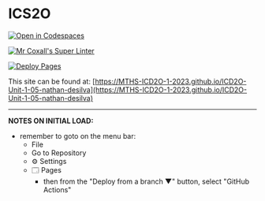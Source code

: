 # ICS2O

[![Open in Codespaces](https://classroom.github.com/assets/launch-codespace-7f7980b617ed060a017424585567c406b6ee15c891e84e1186181d67ecf80aa0.svg)](https://classroom.github.com/open-in-codespaces?assignment_repo_id=13992601)

[![Mr Coxall's Super Linter](https://github.com/MTHS-ICD2O-1-2023/ICD2O-Unit-1-05-nathan-desilva/workflows/Mr%20Coxall's%20Super%20Linter/badge.svg)](https://github.com/MTHS-ICD2O-1-2023/ICD2O-Unit-1-05-nathan-desilva/actions)

[![Deploy Pages](https://github.com/MTHS-ICD2O-1-2023/ICD2O-Unit-1-05-nathan-desilva/workflows/Deploy%20Pages/badge.svg)](https://github.com/MTHS-ICD2O-1-2023/ICD2O-Unit-1-05-nathan-desilva/actions)

This site can be found at: [https://MTHS-ICD2O-1-2023.github.io/ICD2O-Unit-1-05-nathan-desilva](https://MTHS-ICD2O-1-2023.github.io/ICD2O-Unit-1-05-nathan-desilva)

---

**NOTES ON INITIAL LOAD:**
- remember to goto on the menu bar:
  - File
  - Go to Repository
  - ⚙ Settings
  - 🗔 Pages
    - then from the "Deploy from a branch ▼" button, select "GitHub Actions"
